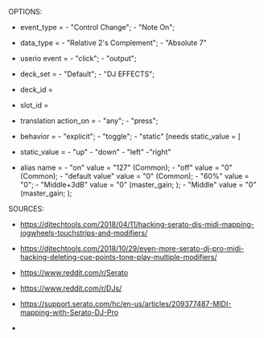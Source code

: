 OPTIONS:


- event_type =            - "Control Change";
                          - "Note On";

- data_type =             - "Relative 2&apos;s Complement";
                          - "Absolute 7"

- userio event =          - "click";
                          - "output";

- deck_set =              - "Default";
                          - "DJ EFFECTS";

- deck_id =

- slot_id = 

- translation action_on =  - "any";
                           - "press";

- behavior =               - "explicit";
                           - "toggle";
                           - "static" [needs static_value = ]

- static_value =           - "up"
                           - "down"
                           - "left"
                           -"right"

- alias name =             - "on"             value = "127"   (Common);
                           - "off"            value = "0"     (Common);
                           - "default value"  value = "0"     (Common);
                           - "60%"            value = "0";
                           - "Middle+3dB"     value = "0"     (master_gain; );
                           - "Middle"         value = "0"     (master_gain; );
  
  



SOURCES:

- https://djtechtools.com/2018/04/11/hacking-serato-djs-midi-mapping-jogwheels-touchstrips-and-modifiers/

- https://djtechtools.com/2018/10/29/even-more-serato-dj-pro-midi-hacking-deleting-cue-points-tone-play-multiple-modifiers/

- https://www.reddit.com/r/Serato

- https://www.reddit.com/r/DJs/

- https://support.serato.com/hc/en-us/articles/209377487-MIDI-mapping-with-Serato-DJ-Pro

- 
